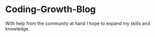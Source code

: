 # Coding-Growth-Blog
With help from the community at hand I hope to expand my skills and knowledge.
